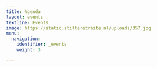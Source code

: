 ```yaml
---
title: Agenda
layout: events
textline: Events
image: https://static.stilteretraite.nl/uploads/357.jpg
menu:
  navigation:
    identifier: _events
    weight: 3

---
```

